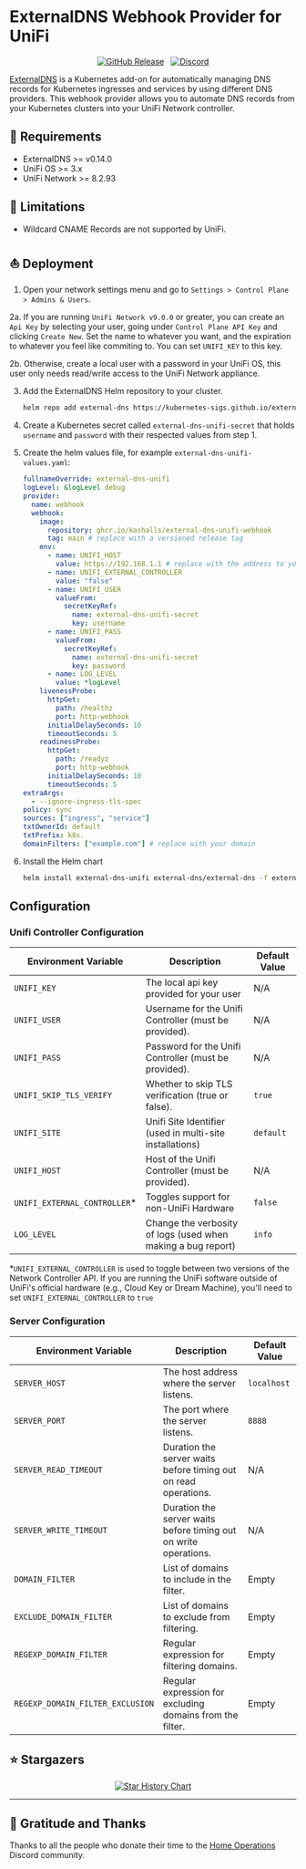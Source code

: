 # ExternalDNS Webhook Provider for UniFi

<div align="center">

[![GitHub Release](https://img.shields.io/github/v/release/kashalls/external-dns-unifi-webhook?style=for-the-badge)](https://github.com/kashalls/external-dns-unifi-webhook/releases)&nbsp;&nbsp;
[![Discord](https://img.shields.io/discord/673534664354430999?style=for-the-badge&label&logo=discord&logoColor=white&color=blue)](https://discord.gg/home-operations)

</div>

[ExternalDNS](https://github.com/kubernetes-sigs/external-dns) is a Kubernetes add-on for automatically managing DNS records for Kubernetes ingresses and services by using different DNS providers. This webhook provider allows you to automate DNS records from your Kubernetes clusters into your UniFi Network controller.

## 🎯 Requirements

- ExternalDNS >= v0.14.0
- UniFi OS >= 3.x
- UniFi Network >= 8.2.93

## 🚫 Limitations

- Wildcard CNAME Records are not supported by UniFi.

## ⛵ Deployment

1. Open your network settings menu and go to `Settings > Control Plane > Admins & Users`.

2a. If you are running `UniFi Network v9.0.0` or greater, you can create an `Api Key` by selecting your user, going under `Control Plane API Key` and clicking `Create New`. Set the name to whatever you want, and the expiration to whatever you feel like commiting to. You can set `UNIFI_KEY` to this key.

2b. Otherwise, create a local user with a password in your UniFi OS, this user only needs read/write access to the UniFi Network appliance.

3. Add the ExternalDNS Helm repository to your cluster.

    ```sh
    helm repo add external-dns https://kubernetes-sigs.github.io/external-dns/
    ```

4. Create a Kubernetes secret called `external-dns-unifi-secret` that holds `username` and `password` with their respected values from step 1.

5. Create the helm values file, for example `external-dns-unifi-values.yaml`:

    ```yaml
    fullnameOverride: external-dns-unifi
    logLevel: &logLevel debug
    provider:
      name: webhook
      webhook:
        image:
          repository: ghcr.io/kashalls/external-dns-unifi-webhook
          tag: main # replace with a versioned release tag
        env:
          - name: UNIFI_HOST
            value: https://192.168.1.1 # replace with the address to your UniFi router/controller
          - name: UNIFI_EXTERNAL_CONTROLLER
            value: "false"
          - name: UNIFI_USER
            valueFrom:
              secretKeyRef:
                name: external-dns-unifi-secret
                key: username
          - name: UNIFI_PASS
            valueFrom:
              secretKeyRef:
                name: external-dns-unifi-secret
                key: password
          - name: LOG_LEVEL
            value: *logLevel
        livenessProbe:
          httpGet:
            path: /healthz
            port: http-webhook
          initialDelaySeconds: 10
          timeoutSeconds: 5
        readinessProbe:
          httpGet:
            path: /readyz
            port: http-webhook
          initialDelaySeconds: 10
          timeoutSeconds: 5
    extraArgs:
      - --ignore-ingress-tls-spec
    policy: sync
    sources: ["ingress", "service"]
    txtOwnerId: default
    txtPrefix: k8s.
    domainFilters: ["example.com"] # replace with your domain
    ```

6. Install the Helm chart

    ```sh
    helm install external-dns-unifi external-dns/external-dns -f external-dns-unifi-values.yaml --version 1.14.3 -n external-dns
    ```

## Configuration

### Unifi Controller Configuration

| Environment Variable         | Description                                                  | Default Value |
|------------------------------|--------------------------------------------------------------|---------------|
| `UNIFI_KEY`                  | The local api key provided for your user                     | N/A           |
| `UNIFI_USER`                 | Username for the Unifi Controller (must be provided).        | N/A           |
| `UNIFI_PASS`                 | Password for the Unifi Controller (must be provided).        | N/A           |
| `UNIFI_SKIP_TLS_VERIFY`      | Whether to skip TLS verification (true or false).            | `true`        |
| `UNIFI_SITE`                 | Unifi Site Identifier (used in multi-site installations)     | `default`     |
| `UNIFI_HOST`                 | Host of the Unifi Controller (must be provided).             | N/A           |
| `UNIFI_EXTERNAL_CONTROLLER`* | Toggles support for non-UniFi Hardware                       | `false`       |
| `LOG_LEVEL`                  | Change the verbosity of logs (used when making a bug report) | `info`        |

*`UNIFI_EXTERNAL_CONTROLLER` is used to toggle between two versions of the Network Controller API. If you are running the UniFi software outside of UniFi's official hardware (e.g., Cloud Key or Dream Machine), you'll need to set `UNIFI_EXTERNAL_CONTROLLER` to `true`

### Server Configuration

| Environment Variable             | Description                                                      | Default Value |
|----------------------------------|------------------------------------------------------------------|---------------|
| `SERVER_HOST`                    | The host address where the server listens.                       | `localhost`   |
| `SERVER_PORT`                    | The port where the server listens.                               | `8888`        |
| `SERVER_READ_TIMEOUT`            | Duration the server waits before timing out on read operations.  | N/A           |
| `SERVER_WRITE_TIMEOUT`           | Duration the server waits before timing out on write operations. | N/A           |
| `DOMAIN_FILTER`                  | List of domains to include in the filter.                        | Empty         |
| `EXCLUDE_DOMAIN_FILTER`          | List of domains to exclude from filtering.                       | Empty         |
| `REGEXP_DOMAIN_FILTER`           | Regular expression for filtering domains.                        | Empty         |
| `REGEXP_DOMAIN_FILTER_EXCLUSION` | Regular expression for excluding domains from the filter.        | Empty         |

## ⭐ Stargazers

<div align="center">

[![Star History Chart](https://api.star-history.com/svg?repos=kashalls/external-dns-unifi-webhook&type=Date)](https://star-history.com/#kashalls/external-dns-unifi-webhook&Date)

</div>

---

## 🤝 Gratitude and Thanks

Thanks to all the people who donate their time to the [Home Operations](https://discord.gg/home-operations) Discord community.
